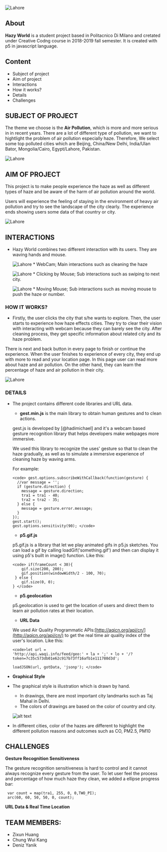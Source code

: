 ![Lahore](https://github.com/drawwithcode/2018-group-work-group-10/blob/master/assets/losgo.png)
 
 ## About
 **Hazy World** is a student project based in Politacnico Di Milano and cretated under Creative Codng course in 2018-2019 fall semester. It is created with p5 in javascript language.  

## Content
 * Subject of project
 * Aim of project
 * Interactions
 * How it works?
 * Details
 * Challenges
 
## SUBJECT OF PROJECT 

The theme we choose is the **Air Pollution**, which is more and more serious in in recent years. There are a lot of different type of pollution, we want to hightlight the problem of air pollution especially haze. Therefore, We select some top polluted cities which are Beijing, China/New Delhi, India/Ulan Bator, Mongolia/Cairo, Egypt/Lahore, Pakistan.

![Lahore](https://github.com/drawwithcode/2018-group-work-group-10/blob/master/assets/map_readme.png)

## AIM OF PROJECT

This project is to make people experience the haze as well as different types of haze and be aware of the harm of air pollution around the world. 

Users will experience the feeling of staying in the environment of heavy air pollution and try to see the landscape of the city clearly. The experience ends showing users some data of that country or city.

![Lahore](https://github.com/drawwithcode/2018-group-work-group-10/blob/master/assets/readme_haze.jpg)

## INTERACTIONS
* Hazy World combines two different interaction with its users. They are waving hands and mouse.
 
     ![Lahore](https://github.com/drawwithcode/2018-group-work-group-10/blob/master/assets/video-call.png)
      * WebCam; Main interactions such as cleaning the haze 

     ![Lahore](https://github.com/drawwithcode/2018-group-work-group-10/blob/master/assets/cursor.png)
       * Clicking by Mouse; Sub interactions such as swiping to next city.
     
     ![Lahore](https://github.com/drawwithcode/2018-group-work-group-10/blob/master/assets/cursor.png)
       * Moving Mouse; Sub interactions such as moving mouse to push the haze or number.

### HOW IT WORKS?

* Firstly, the user clicks the city that s/he wants to explore. Then, the user starts to experience how haze effects cities. They try to clear their vision with interacting with webcam because they can barely see the city. After cleaning process, they get specific information about related city and its haze problem. 

There is next and back button in every page to finish or continue the experience. When the user finishes to experience of every city, they end up with more to read and your location page. In this page user can read more about haze and air pollution. On the other hand, they can learn the percentage of haze and air pollution in their city. 

 ![Lahore](https://github.com/drawwithcode/2018-group-work-group-10/blob/master/assets/gest.gif)

### DETAILS 

* The project contains different code libraries and URL data. 

  * **gest.min.js** is the main library to obtain human gestures and to clean actions.
  
  gest.js is developed by [@hadimichael] and it's a webcam based gesture recognition library that helps developers make webpages more immersive.
  
  We used this library to recognize the uses' gesture so that to clean the haze gradually, as well as to simulate a immersive experience of cleaning haze by waving arms.
  
  For example:
  
  ```
  <code> gest.options.subscribeWithCallback(function(gesture) {
    //var message = '';
    if (gesture.direction) {
      message = gesture.direction;
      tra1 = tra1 - 40;
      tra2 = tra2 - 35;
    } else {
      message = gesture.error.message;
    }
  });
  gest.start();
  gest.options.sensitivity(90); </code> 
  ```
  * **p5.gif.js**
  
  p5.gif.js is a library that let we play animated gifs in p5.js sketches. You can load a gif by calling loadGif('something.gif') and then can display it using p5's built in image() function. Like this:
  
  ```
  <code> if(frameCount < 30){
      gif.size(200, 200);
      gif.position(windowWidth/2 - 100, 70);
   } else {
      gif.size(0, 0);
  } </code> 
  ```
  
  * **p5.geolocation** 
  
  p5.geolocation is used to get the location of users and direct them to learn air pollution rates at their location.
  
  * **URL Data** 
  
  We used Air Quality Programmatic APIs:[http://aqicn.org/api/cn/](http://aqicn.org/api/cn/) to get the real time air quality index of the user's location. Like this:
  
  ```
  <code>let url =
  'http://api.waqi.info/feed/geo:' + la + ';' + lo + '/?token=7c35c573db01e62c917b73ff16afb1e111780d3d';
  
  loadJSON(url, gotData, 'jsonp'); </code>
  ```
 
 * **Graphical Style** 
 
* The graphical style is illustration which is drawn by hand. 

  * In drawings, there are most important city landmarks such as Taj Mahal in Delhi. 
  * The colors of drawings are based on the color of country and city. 
  
  ![alt text](https://github.com/drawwithcode/2018-group-work-group-10/blob/master/assets/delhi.jpg)

* In different cities, color of the hazes are different to highlight the different pollution reasons and outcomes such as CO, PM2.5, PM10 

## CHALLENGES

**Gesture Recognition Sensitiveness**

The gesture recognition sensitiveness is hard to control and it cannot always recognize every gesture from the user. To let user feel the process and percentage of how much haze they clean, we added a ellipse progress bar:

 ```
  var count = map(tra1, 255, 0, 0,TWO_PI);
  arc(60, 60, 50, 50, 0, count);
  ```

**URL Data & Real Time Location**



## TEAM MEMBERS:
  * Zixun  Huang
  * Chung Wui Kang
  * Deniz Yanik
